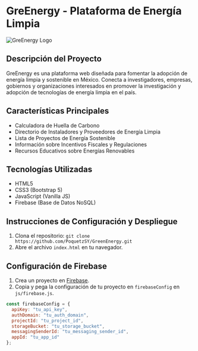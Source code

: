 # GreEnergy - Plataforma de Energía Limpia

![GreEnergy Logo](https://greenergy.netlify.app/assets/img/icon.png)

## Descripción del Proyecto

GreEnergy es una plataforma web diseñada para fomentar la adopción de energía limpia y sostenible en México. Conecta a investigadores, empresas, gobiernos y organizaciones interesados en promover la investigación y adopción de tecnologías de energía limpia en el país.

## Características Principales

- Calculadora de Huella de Carbono
- Directorio de Instaladores y Proveedores de Energía Limpia
- Lista de Proyectos de Energía Sostenible
- Información sobre Incentivos Fiscales y Regulaciones
- Recursos Educativos sobre Energías Renovables

## Tecnologías Utilizadas

- HTML5
- CSS3 (Bootstrap 5)
- JavaScript (Vanilla JS)
- Firebase (Base de Datos NoSQL)

## Instrucciones de Configuración y Despliegue

1. Clona el repositorio: `git clone https://github.com/PoquetzSY/GreenEnergy.git`
2. Abre el archivo `index.html` en tu navegador.

## Configuración de Firebase

1. Crea un proyecto en [Firebase](https://console.firebase.google.com/).
2. Copia y pega la configuración de tu proyecto en `firebaseConfig` en `js/firebase.js`.

```javascript
const firebaseConfig = {
  apiKey: "tu_api_key",
  authDomain: "tu_auth_domain",
  projectId: "tu_project_id",
  storageBucket: "tu_storage_bucket",
  messagingSenderId: "tu_messaging_sender_id",
  appId: "tu_app_id"
};
